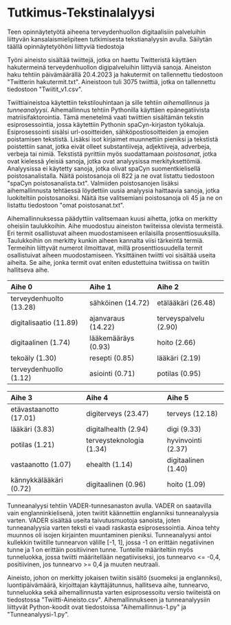 # Tutkimus-Tekstinalalyysi
Teen opinnäytetyötä aiheena terveydenhuollon digitaalisiin palveluihin liittyvän kansalaismielipiteen tutkimisesta tekstianalyysin avulla. Säilytän täällä opinnäytetyöhöni liittyviä tiedostoja

Työni aineisto sisältää twiittejä, jotka on haettu Twitteristä käyttäen hakutermeinä terveydenhuollon digipalveluihin liittyviä sanoja. Aineiston haku tehtiin päivämäärällä 20.4.2023 ja hakutermit on tallennettu tiedostoon "Twitterin hakutermit.txt". Aineistoon tuli 3075 twiittiä, jotka on tallennettu tiedostoon "Twiitit_v1.csv".

Twiittiaineistoa käytettiin tekstilouhintaan ja sille tehtiin *aihemallinnus* ja *tunneanalyysi*. Aihemallinnus tehtiin Pythonilla käyttäen epänegatiivista matriisifaktorointia. Tämä menetelmä vaati twiittien sisältämän tekstin esiprosessointia, jossa käytettiin Pythonin spaCyn-kirjaston työkaluja. Esiprosessointi sisälsi url-osoitteiden, sähköpostiosoitteiden ja emojien poistamisen tekstistä. Lisäksi isot kirjaimet muunnettiin pieniksi ja tekstistä poistettiin sanat, jotka eivät olleet substantiiveja, adjektiiveja, adverbeja, verbeja tai nimiä. Tekstistä pyrittiin myös suodattamaan *poistosanat*, jotka ovat kielessä yleisiä sanoja, jotka ovat analyysissa merkityksettömiä. Analyysissa ei käytetty sanoja, jotka olivat spaCyn suomentkielisellä poistosanalistalla. Näitä poistosanoja oli 822 ja ne ovat listattu tiedostoon "spaCyn poistosanalista.txt". Valmiiden poistosanojen lisäksi aihemallinnusta tehtäessä löydettiin uusia analyysia haittaavia sanoja, jotka luokiteltiin poistosanoiksi. Näitä itse valitsemiani poistosanoja oli 45 ja ne on listattu tiedostoon "omat poistosanat.txt".

Aihemallinnuksessa päädyttiin valitsemaan kuusi aihetta, jotka on merkitty oheisiin taulukkoihin. Aihe muodostuu aineiston twiiteissa olevista termeistä. Eri termit osallistuvat aiheen muodostamiseen erilaisilla prosenttiosuuksilla. Taulukkoihin on merkitty kunkin aiheen kannalta viisi tärkeintä termiä. Termeihin liittyvät numerot ilmoittavat, millä prosenttiosuudella termit osallistuivat aiheen muodostamiseen. Yksittäinen twiitti voi sisältää useita aiheita. Se aihe, jonka termit ovat eniten edustettuina twiitissa on twiitin hallitseva aihe.

| Aihe 0                  | Aihe 1              | Aihe 2                |
| :---                    | :---                | :---                  |   
| terveydenhuolto (13.28) | sähköinen (14.72)   | etälääkäri (26.48)    |
| digitalisaatio (11.89)  | ajanvaraus (14.22)  | terveyspalvelu (2.90) |
| digitaalinen (1.74)     | lääkemääräys (0.93) | hoito (2.66)          |
| tekoäly (1.30)          | resepti (0.85)      | lääkäri (2.19)        |
| terveydenhuollo (1.12)  | asiointi (0.71)     | potilas (0.95)        |

| Aihe 3                 | Aihe 4                   | Aihe 5              |
| :---                   | :---                     | :---                |
| etävastaanotto (17.01) | digiterveys (23.47)      | terveys (12.18)     |
| lääkäri (3.83)         | digitalhealth (2.94)     | digi (9.33)         |
| potilas (1.21)         | terveysteknologia (1.34) | hyvinvointi (2.37)  |
| vastaanotto (1.07)     | ehealth (1.14)           | digitaalinen (1.40) |
| kännykkälääkäri (0.72) | digitaalinen (0.96)      | hoito (1.09)        |

Tunneanalyysi tehtiin VADER-tunnesanaston avulla. VADER on saatavilla vain englanninkielisenä, joten twiitit käännettiin englanniksi tunneanalyysia varten. VADER sisältää useita taivutusmuotoja sanoista, joten tunneanalyysia varten teksti ei vaadi raskasta esiprosessointia. Ainoa tehty muunnos oli isojen kirjainten muuntaminen pieniksi. Tunneanalyysi antoi kullekkin twiitille tunnearvon välille [-1, 1], jossa -1 on erittäin negatiivinen tunne ja 1 on erittäin positiivinen tunne. Tunteille määriteltiin myös tunneluokka, jossa twiitti määritellään negatiiviseksi, jos tunnearvo <= -0,4, positiivinen, jos tunnearvo >= 0,4 ja muuten neutraali. 

Aineisto, johon on merkitty jokaisen twiitin sisältö (suomeksi ja englanniksi), luontipäivämäärä, kirjoittajan käyttäjätunnus, hallitseva aihe, tunnearvo, tunneluokka sekä aihemallinnusta varten esiprosessoitu versio twiiteistä on tiedostossa "Twiitti-Aineisto.csv". Aihemallinnukseen ja tunneanalyysiin liittyvät Python-koodit ovat tiedostoissa "Aihemallinnus-1.py" ja "Tunneanalyysi-1.py".

